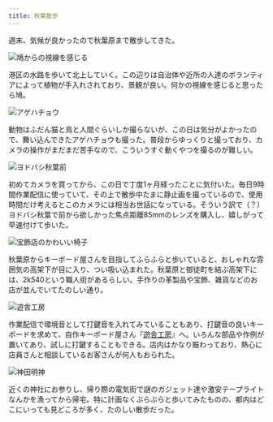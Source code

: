 ```yaml
---
title: 秋葉散歩
---
```

週末、気候が良かったので秋葉原まで散歩してきた。

![](https://lh5.googleusercontent.com/lTtZy-pIdiaY7rf3sJB2zouJEycX0l3CWoTdl6l9x-stf4zNtOyUpjtddsk83rQ1wNQZdk8mkJjz-EaXmp9oqDqzroN7RFxT2tqCGl4BFRTHBGZbEvkDCfpv15DPQ5G_t0mg9uRO3UqZIimtssVxxQI "鳩からの視線を感じる")

港区の水路を歩いて北上していく。この辺りは自治体や近所の人達のボランティアによって植物が手入れされており、景観が良い。何かの視線を感じると思ったら鳩。

![](https://lh3.googleusercontent.com/FcmGhZW8gu8Gp3k_V7pbz2TRFr5Zy7QDMKZXTBu-Skxviu3341-7Hl47X09fCjQhI1hFyLmk7ygVaQwHTGj4KCCrvEcmQM9aIEsp9lqSE2fCiLEkZS-6dsTHL0Pc3o4tVkDTrkpLhmRdr8khEJiX1L8 "アゲハチョウ")

動物はふだん猫と鳥と人間ぐらいしか撮らないが、この日は気分がよかったので、舞い込んできたアゲハチョウも撮った。普段からゆっくりと撮っており、カメラの操作がまだまだ苦手なので、こういうすぐ動くやつを撮るのが難しい。

![](https://lh6.googleusercontent.com/JABsO8_1BoktZWN2ORObDIRD8xuPw613mU5FLvjWk-I3d4c6YH23irurDf0rnXJm0VbIoUj9mliwbjdZWTCaPAHOn9Uk0X3GyqGJX083ePPSC1VOrGhcw37LoSv3WaPi1NsIFqyzIC_NVzbfvWgbCR8 "ヨドバシ秋葉前")

初めてカメラを買ってから、この日で丁度1ヶ月経ったことに気付いた。毎日9時間作業配信に使っていて、その上で散歩中たまに静止画を撮っているので、使用時間だけ考えるとこのカメラには相当お世話になっている。そういう訳で（？）ヨドバシ秋葉で前から欲しかった焦点距離85mmのレンズを購入し、嬉しがって早速付けて歩いた。

![](https://lh4.googleusercontent.com/_0TDyEiJy3dpM2FcYAmyd86PLnpS8FKQ82BcbDRHVLkIk8ugIhhxibKvPk9ZqAr6pH5RxNj4o9LYnap1mqNCxn3PGwvq1orBSwQqkuEWXEe-_0mQLjO8mIr5BSToYWU9su2WiB8CTePoHCuMLvLPpWE "宝飾店のかわいい椅子")

秋葉原からキーボード屋さんを目指してふらふらと歩いていると、おしゃれな雰囲気の高架下が目に入り、つい吸い込まれた。秋葉原と御徒町を結ぶ高架下には、2k540という職人街があるらしい。手作りの革製品や宝飾、雑貨などのお店が並んでいてたのしい通り。

![](https://lh5.googleusercontent.com/ojM-pvNiACJKsdzH1mmZEfaz6YROzQDS3CKHruiwI4hPwNwMm9O0fUZw1-FMvyNMfoTXZy03fMYH_guvmkHtnsg0FdT7SMxpf8APtFwDszD98GaWCUg0EzGIjVHzsiBRR9SZE44ipHLV79FkIuSTSEY "遊舎工房")

作業配信で環境音として打鍵音を入れてみていることもあり、打鍵音の良いキーボードを求めて、自作キーボード屋さん『[遊舎工房](https://yushakobo.jp/)』へ。いろんな部品や作例が置いてあり、試しに打鍵することもできる。店内はかなり賑わっており、熱心に店員さんと相談しているお客さんが何人もおられた。

![](https://lh5.googleusercontent.com/POwKrBNRBbVeqj5ZiZ-YaJjuVmmmC0DRMtJTECMH9h8redOft3LKOLHpFgZrqrv9ObMRvVQU5dGzRKDXRLqpbdNUxAlcOhgaNJb4AdH-k9zPaD5wryvwi9M4uuh1uXmpKGkq4H1ty1ChpizPpmsXMsc "神田明神")

近くの神社にお参りし、帰り際の電気街で謎のガジェット達や激安テープライトなんかを漁ってから帰宅。特に計画なくぶらぶらと歩いてみたものの、都内はどこにいっても見どころが多く、たのしい散歩だった。
